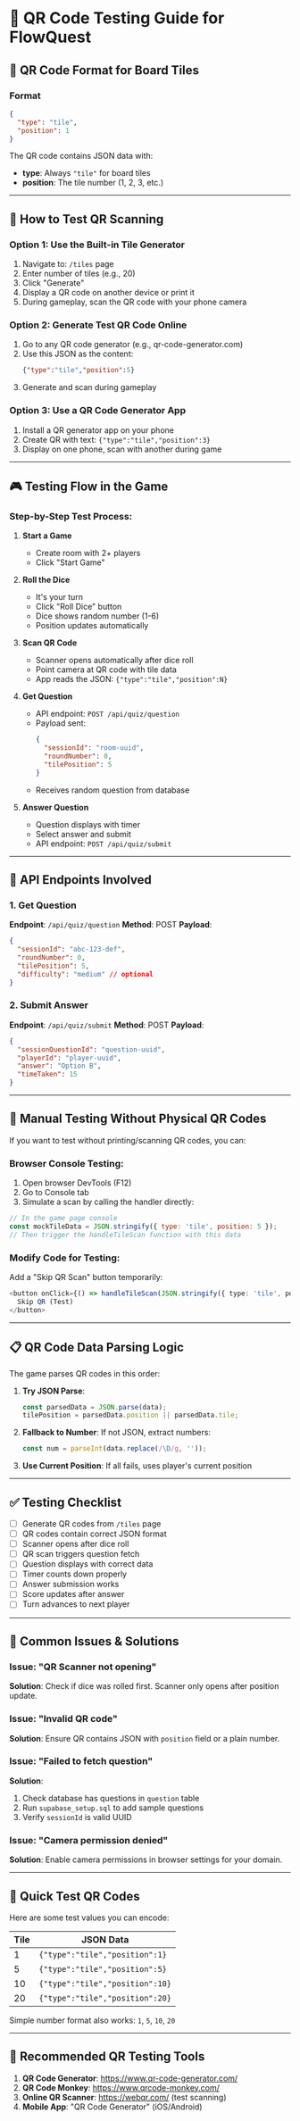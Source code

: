 # 🎯 QR Code Testing Guide for FlowQuest

## 📱 QR Code Format for Board Tiles

### Format
```json
{
  "type": "tile",
  "position": 1
}
```

The QR code contains JSON data with:
- **type**: Always `"tile"` for board tiles
- **position**: The tile number (1, 2, 3, etc.)

---

## 🧪 How to Test QR Scanning

### Option 1: Use the Built-in Tile Generator
1. Navigate to: `/tiles` page
2. Enter number of tiles (e.g., 20)
3. Click "Generate"
4. Display a QR code on another device or print it
5. During gameplay, scan the QR code with your phone camera

### Option 2: Generate Test QR Code Online
1. Go to any QR code generator (e.g., qr-code-generator.com)
2. Use this JSON as the content:
   ```json
   {"type":"tile","position":5}
   ```
3. Generate and scan during gameplay

### Option 3: Use a QR Code Generator App
1. Install a QR generator app on your phone
2. Create QR with text: `{"type":"tile","position":3}`
3. Display on one phone, scan with another during game

---

## 🎮 Testing Flow in the Game

### Step-by-Step Test Process:

1. **Start a Game**
   - Create room with 2+ players
   - Click "Start Game"

2. **Roll the Dice**
   - It's your turn
   - Click "Roll Dice" button
   - Dice shows random number (1-6)
   - Position updates automatically

3. **Scan QR Code**
   - Scanner opens automatically after dice roll
   - Point camera at QR code with tile data
   - App reads the JSON: `{"type":"tile","position":N}`

4. **Get Question**
   - API endpoint: `POST /api/quiz/question`
   - Payload sent:
     ```json
     {
       "sessionId": "room-uuid",
       "roundNumber": 0,
       "tilePosition": 5
     }
     ```
   - Receives random question from database

5. **Answer Question**
   - Question displays with timer
   - Select answer and submit
   - API endpoint: `POST /api/quiz/submit`

---

## 🔧 API Endpoints Involved

### 1. **Get Question**
**Endpoint**: `/api/quiz/question`
**Method**: POST
**Payload**:
```json
{
  "sessionId": "abc-123-def",
  "roundNumber": 0,
  "tilePosition": 5,
  "difficulty": "medium" // optional
}
```

### 2. **Submit Answer**
**Endpoint**: `/api/quiz/submit`
**Method**: POST
**Payload**:
```json
{
  "sessionQuestionId": "question-uuid",
  "playerId": "player-uuid",
  "answer": "Option B",
  "timeTaken": 15
}
```

---

## 🧪 Manual Testing Without Physical QR Codes

If you want to test without printing/scanning QR codes, you can:

### Browser Console Testing:
1. Open browser DevTools (F12)
2. Go to Console tab
3. Simulate a scan by calling the handler directly:
```javascript
// In the game page console
const mockTileData = JSON.stringify({ type: 'tile', position: 5 });
// Then trigger the handleTileScan function with this data
```

### Modify Code for Testing:
Add a "Skip QR Scan" button temporarily:
```typescript
<button onClick={() => handleTileScan(JSON.stringify({ type: 'tile', position: 5 }))}>
  Skip QR (Test)
</button>
```

---

## 📋 QR Code Data Parsing Logic

The game parses QR codes in this order:

1. **Try JSON Parse**:
   ```typescript
   const parsedData = JSON.parse(data);
   tilePosition = parsedData.position || parsedData.tile;
   ```

2. **Fallback to Number**:
   If not JSON, extract numbers:
   ```typescript
   const num = parseInt(data.replace(/\D/g, ''));
   ```

3. **Use Current Position**:
   If all fails, uses player's current position

---

## ✅ Testing Checklist

- [ ] Generate QR codes from `/tiles` page
- [ ] QR codes contain correct JSON format
- [ ] Scanner opens after dice roll
- [ ] QR scan triggers question fetch
- [ ] Question displays with correct data
- [ ] Timer counts down properly
- [ ] Answer submission works
- [ ] Score updates after answer
- [ ] Turn advances to next player

---

## 🐛 Common Issues & Solutions

### Issue: "QR Scanner not opening"
**Solution**: Check if dice was rolled first. Scanner only opens after position update.

### Issue: "Invalid QR code"
**Solution**: Ensure QR contains JSON with `position` field or a plain number.

### Issue: "Failed to fetch question"
**Solution**: 
1. Check database has questions in `question` table
2. Run `supabase_setup.sql` to add sample questions
3. Verify `sessionId` is valid UUID

### Issue: "Camera permission denied"
**Solution**: Enable camera permissions in browser settings for your domain.

---

## 🎨 Quick Test QR Codes

Here are some test values you can encode:

| Tile | JSON Data |
|------|-----------|
| 1 | `{"type":"tile","position":1}` |
| 5 | `{"type":"tile","position":5}` |
| 10 | `{"type":"tile","position":10}` |
| 20 | `{"type":"tile","position":20}` |

Simple number format also works: `1`, `5`, `10`, `20`

---

## 📱 Recommended QR Testing Tools

1. **QR Code Generator**: https://www.qr-code-generator.com/
2. **QR Code Monkey**: https://www.qrcode-monkey.com/
3. **Online QR Scanner**: https://webqr.com/ (test scanning)
4. **Mobile App**: "QR Code Generator" (iOS/Android)
